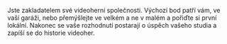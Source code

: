 Jste zakladatelem své videoherní společnosti. Výchozí bod patří vám, ve vaší garáži, nebo přemýšlejte ve velkém a ne v malém a pořiďte si první lokální. Nakonec se vaše rozhodnutí postarají o úspěch vašeho studia a zapíší se do historie videoher.